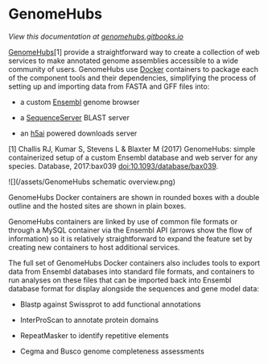 # GenomeHubs

*View this documentation at [genomehubs.gitbooks.io](https://genomehubs.gitbooks.io/genomehubs/content/)*

[GenomeHubs](http://genomehubs.org)[1] provide a straightforward way to create a collection of web services to make annotated genome assemblies accessible to a wide community of users. GenomeHubs use [Docker](https://www.docker.com/) containers to package each of the component tools and their dependencies, simplifying the process of setting up and importing data from FASTA and GFF files into:

* a custom [Ensembl](http://ensembl.org) genome browser

* a [SequenceServer](http://sequenceserver.com) BLAST server

* an [h5ai](https://larsjung.de/h5ai/) powered downloads server

[1] Challis RJ, Kumar S, Stevens L & Blaxter M (2017) GenomeHubs: simple containerized setup of a custom Ensembl database and web server for any species. Database, 2017:bax039 [doi:10.1093/database/bax039](https://doi.org/10.1093/database/bax039).

![](/assets/GenomeHubs schematic overview.png)

GenomeHubs Docker containers are shown in rounded boxes with a double outline and the hosted sites are shown in plain boxes. 

GenomeHubs containers are linked by use of common file formats or through a MySQL container via the Ensembl API (arrows show the flow of information) so it is relatively straightforward to expand the feature set by creating new containers to host additional services.

The full set of GenomeHubs Docker containers also includes tools to export data from Ensembl databases into standard file formats, and containers to run analyses on these files that can be imported back into Ensembl database format for display alongside the sequences and gene model data:

* Blastp against Swissprot to add functional annotations

* InterProScan to annotate protein domains

* RepeatMasker to identify repetitive elements

* Cegma and Busco genome completeness assessments



